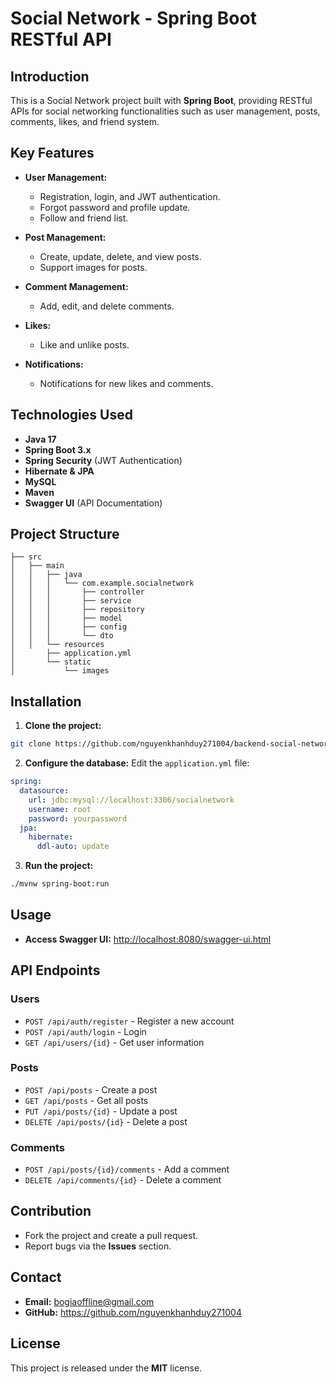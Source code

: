 # Social Network - Spring Boot RESTful API

## Introduction
This is a Social Network project built with **Spring Boot**, providing RESTful APIs for social networking functionalities such as user management, posts, comments, likes, and friend system.

## Key Features
- **User Management:**
    - Registration, login, and JWT authentication.
    - Forgot password and profile update.
    - Follow and friend list.

- **Post Management:**
    - Create, update, delete, and view posts.
    - Support images for posts.

- **Comment Management:**
    - Add, edit, and delete comments.

- **Likes:**
    - Like and unlike posts.

- **Notifications:**
    - Notifications for new likes and comments.

## Technologies Used
- **Java 17**
- **Spring Boot 3.x**
- **Spring Security** (JWT Authentication)
- **Hibernate & JPA**
- **MySQL** 
- **Maven**
- **Swagger UI** (API Documentation)

## Project Structure
```
├── src
│   ├── main
│   │   ├── java
│   │   │   └── com.example.socialnetwork
│   │   │       ├── controller
│   │   │       ├── service
│   │   │       ├── repository
│   │   │       ├── model
│   │   │       ├── config
│   │   │       └── dto
│   │   └── resources
│       ├── application.yml
│       └── static
│           └── images
```

## Installation
1. **Clone the project:**
```bash
git clone https://github.com/nguyenkhanhduy271004/backend-social-network
```

2. **Configure the database:**
   Edit the `application.yml` file:
```yaml
spring:
  datasource:
    url: jdbc:mysql://localhost:3306/socialnetwork
    username: root
    password: yourpassword
  jpa:
    hibernate:
      ddl-auto: update
```

3. **Run the project:**
```bash
./mvnw spring-boot:run
```

## Usage
- **Access Swagger UI:** [http://localhost:8080/swagger-ui.html](http://localhost:8080/swagger-ui.html)

## API Endpoints
### Users
- `POST /api/auth/register` - Register a new account
- `POST /api/auth/login` - Login
- `GET /api/users/{id}` - Get user information

### Posts
- `POST /api/posts` - Create a post
- `GET /api/posts` - Get all posts
- `PUT /api/posts/{id}` - Update a post
- `DELETE /api/posts/{id}` - Delete a post

### Comments
- `POST /api/posts/{id}/comments` - Add a comment
- `DELETE /api/comments/{id}` - Delete a comment

## Contribution
- Fork the project and create a pull request.
- Report bugs via the **Issues** section.

## Contact
- **Email:** bogiaoffline@gmail.com
- **GitHub:** https://github.com/nguyenkhanhduy271004

## License
This project is released under the **MIT** license.
